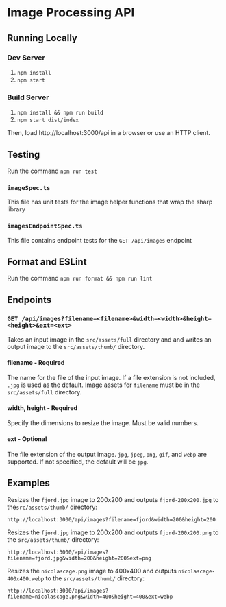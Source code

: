 # Image Processing API

## Running Locally

### Dev Server

1. `npm install`
2. `npm start`

### Build Server

1. `npm install && npm run build`
2. `npm start dist/index`

Then, load http://localhost:3000/api in a browser or use an HTTP client.

## Testing

Run the command
`npm run test`

### `imageSpec.ts`

This file has unit tests for the image helper functions that wrap the sharp library

### `imagesEndpointSpec.ts`

This file contains endpoint tests for the `GET /api/images` endpoint

## Format and ESLint

Run the command
`npm run format && npm run lint`

## Endpoints

### `GET /api/images?filename=<filename>&width=<width>&height=<height>&ext=<ext>`

Takes an input image in the `src/assets/full` directory and and writes an output image to the `src/assets/thumb/` directory.

#### filename - Required

The name for the file of the input image. If a file extension is not included, `.jpg` is used as the default.
Image assets for `filename` must be in the `src/assets/full` directory.

#### width, height - Required

Specify the dimensions to resize the image. Must be valid numbers.

#### ext - Optional

The file extension of the output image. `jpg`, `jpeg`, `png`, `gif`, and `webp` are supported. If not specified, the default will be `jpg`.

## Examples

Resizes the `fjord.jpg` image to 200x200 and outputs `fjord-200x200.jpg` to the`src/assets/thumb/` directory:

```
http://localhost:3000/api/images?filename=fjord&width=200&height=200
```

Resizes the `fjord.jpg` image to 200x200 and outputs `fjord-200x200.png` to the `src/assets/thumb/` directory:

```
http://localhost:3000/api/images?filename=fjord.jpg&width=200&height=200&ext=png
```

Resizes the `nicolascage.png` image to 400x400 and outputs `nicolascage-400x400.webp` to the `src/assets/thumb/` directory:

```
http://localhost:3000/api/images?filename=nicolascage.png&width=400&height=400&ext=webp
```
